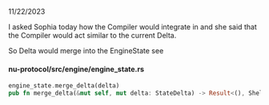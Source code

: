 
11/22/2023

I asked Sophia today how the Compiler would integrate in and she said that
the Compiler would act similar to the current Delta.  

So Delta would merge into the EngineState see

#### nu-protocol/src/engine/engine_state.rs

```rust
engine_state.merge_delta(delta)
pub fn merge_delta(&mut self, mut delta: StateDelta) -> Result<(), ShellError>
```
